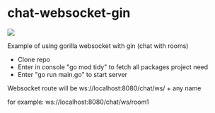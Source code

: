 # chat-websocket-gin

<a href="https://www.buymeacoffee.com/tinkerbaj"><img src="https://img.buymeacoffee.com/button-api/?text=Buy me a coffee&emoji=&slug=tinkerbaj&button_colour=5F7FFF&font_colour=ffffff&font_family=Cookie&outline_colour=000000&coffee_colour=FFDD00" /></a>
  
Example of using gorilla websocket with gin (chat with rooms)

*   Clone repo
*   Enter in console "go mod tidy" to fetch all packages project need
*   Enter "go run main.go" to start server

Websocket route will be ws://localhost:8080/chat/ws/ + any name

for example: ws://localhost:8080/chat/ws/room1
